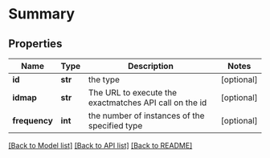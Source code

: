 # Summary

## Properties
Name | Type | Description | Notes
------------ | ------------- | ------------- | -------------
**id** | **str** | the type  | [optional] 
**idmap** | **str** | The URL to execute the exactmatches API call on the id | [optional] 
**frequency** | **int** | the number of instances of the specified type  | [optional] 

[[Back to Model list]](../README.md#documentation-for-models) [[Back to API list]](../README.md#documentation-for-api-endpoints) [[Back to README]](../README.md)


